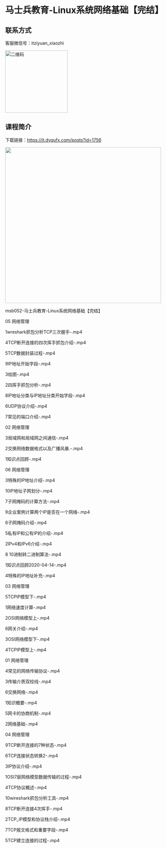# 马士兵教育-Linux系统网络基础【完结】

## 联系方式

客服微信号：itziyuan_xiaozhi

<img src="https://ziyuanyun.oss-cn-guangzhou.aliyuncs.com/common/20240614073449/666b82192834a.jpg" width="200" height="200" alt="二维码">

## 课程简介

下载链接：https://it.dyqufx.com/posts?id=1756

<img src="https://ziyuanyun.oss-cn-guangzhou.aliyuncs.com/yun/20240515183526/66448feead88c.jpg" width="500" alt="">

  msb052-马士兵教育-Linux系统网络基础【完结】

 05 网络管理

 1wreshark抓包分析TCP三次握手-.mp4

 4TCP断开连接的四次挥手抓包介绍-.mp4

 5TCP数据封装过程-.mp4

 9IP地址开始字段-.mp4

 3给图-.mp4

 2四挥手抓包分析-.mp4

 8IP地址分类与IP地址分类开始字段-.mp4

 6UDP协议介绍-.mp4

 7常见的端口介绍-.mp4

 02 网络管理

 3局域网和局域网之间通信-.mp4

 2交换网络数据格式以及广播风暴.-.mp4

 1知识点回顾-.mp4

 06 网络管理

 3特殊的IP地址介绍-.mp4

 10IP地址子网划分-.mp4

 7子网掩码的计算方法-.mp4

 9企业案例计算两个IP是否在一个网络-.mp4

 6子网掩码介绍-.mp4

 5私有IP和公有IP的介绍-.mp4

 2IPv4和IPv6介绍-.mp4

 8 10进制转二进制算法-.mp4

 1知识点回顾2020-04-14-.mp4

 4特殊的IP地址补充-.mp4

 03 网络管理

 5TCPIP模型下-.mp4

 1网络速度计算-.mp4

 2OSI网络模型上-.mp4

 6网关介绍-.mp4

 3OSI网络模型下-.mp4

 4TCPIP模型上-.mp4

 01 网络管理

 4常见的网络传输协议-.mp4

 3传输介质双绞线-.mp4

 6交换网络-.mp4

 1知识概要-.mp4

 5网卡的协商机制-.mp4

 2网络基础-.mp4

 04 网络管理

 9TCP断开连接的7种状态-.mp4

 6TCP连接状态转换2-.mp4

 3IP协议介绍-.mp4

 1OSI7层网络模型数据传输的过程-.mp4

 4TCP协议概述-.mp4

 10wireshark抓包分析工具-.mp4

 8TCP断开连接4次挥手-.mp4

 2TCP_IP模型和协议栈介绍-.mp4

 7TCP报文格式和重要字段-.mp4

 5TCP建立连接的过程-.mp4

  